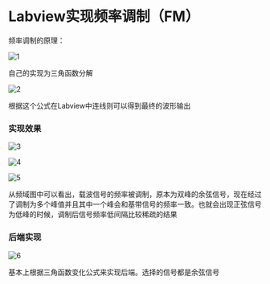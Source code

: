 # Labview实现频率调制（FM）

频率调制的原理：

![1](http://images0.cnblogs.com/blog2015/701997/201507/241308598346424.png)

自己的实现为三角函数分解

![2](http://images0.cnblogs.com/blog2015/701997/201507/241309086937917.png)

根据这个公式在Labview中连线则可以得到最终的波形输出

### 实现效果

![3](http://images0.cnblogs.com/blog2015/701997/201507/241309208034052.png)

![4](http://images0.cnblogs.com/blog2015/701997/201507/241309270372247.png)

![5](http://images0.cnblogs.com/blog2015/701997/201507/241309323033072.png)

从频域图中可以看出，载波信号的频率被调制，原本为双峰的余弦信号，现在经过了调制为多个峰值并且其中一个峰会和基带信号的频率一致。也就会出现正弦信号为低峰的时候，调制后信号频率低间隔比较稀疏的结果

### 后端实现

![6](http://images0.cnblogs.com/blog2015/701997/201507/241309427408049.png)

基本上根据三角函数变化公式来实现后端。选择的信号都是余弦信号